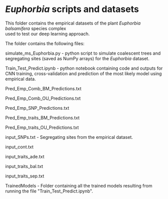 # ***Euphorbia* scripts and datasets**
This folder contains the empirical datasets of the plant *Euphorbia balsamifera* species complex  
used to test our deep learning approach. 

The folder contains the following files:

simulate_ms_Euphorbia.py - python script to simulate coalescent trees and segregating sites (saved as NumPy arrays)
for the *Euphorbia* dataset.

Train_Test_Predict.ipynb -  python notebook containing code and outputs for CNN training, cross-validation 
and prediction of the most likely model using empirical data.

Pred_Emp_Comb_BM_Predictions.txt

Pred_Emp_Comb_OU_Predictions.txt

Pred_Emp_SNP_Predictions.txt

Pred_Emp_traits_BM_Predictions.txt

Pred_Emp_traits_OU_Predictions.txt

input_SNPs.txt - Segregating sites from the empirical dataset.

input_cont.txt

input_traits_ade.txt

input_traits_bal.txt

input_traits_sep.txt

TrainedModels - Folder containing all the trained models resulting from running the file "Train_Test_Predict.ipynb".
